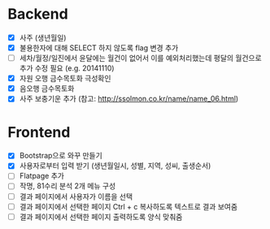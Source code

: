 Backend
=======
- [x] 사주 (생년월일)
- [x] 불용한자에 대해 SELECT 하지 않도록 flag 변경 추가
- [ ] 세차/월정/일진에서 윤달에는 월건이 없어서 이를 예외처리했는데 평달의 월건으로 추가 수정 필요 (e.g. 20141110)
- [x] 자원 오행 금수목토화 극성확인
- [x] 음오행 금수목토화
- [x] 사주 보충기운 추가 (참고: http://ssolmon.co.kr/name/name_06.html)

Frontend
========
- [x] Bootstrap으로 와꾸 만들기
- [x] 사용자로부터 입력 받기 (생년월일시, 성별, 지역, 성씨, 출생순서)
- [ ] Flatpage 추가
- [ ] 작명, 81수리 분석 2개 메뉴 구성
- [ ] 결과 페이지에서 사용자가 이름을 선택
- [ ] 결과 페이지에서 선택한 페이지 Ctrl + c 복사하도록 텍스트로 결과 보여줌
- [ ] 결과 페이지에서 선택한 페이지 출력하도록 양식 맞춰줌
